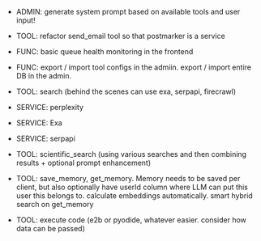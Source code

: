 - ADMIN: generate system prompt based on available tools and user input!

- TOOL: refactor send_email tool so that postmarker is a service

- FUNC: basic queue health monitoring in the frontend

- FUNC: export / import tool configs in the admiin. export / import entire DB in the admin.

- TOOL: search (behind the scenes can use exa, serpapi, firecrawl)

- SERVICE: perplexity

- SERVICE: Exa

- SERVICE: serpapi

- TOOL: scientific_search (using various searches and then combining results + optional prompt enhancement)

- TOOL: save_memory, get_memory. Memory needs to be saved per client, but also optionally have userId column where LLM can put this user this belongs to. calculate embeddings automatically. smart hybrid search on get_memory

- TOOL: execute code (e2b or pyodide, whatever easier. consider how data can be passed)